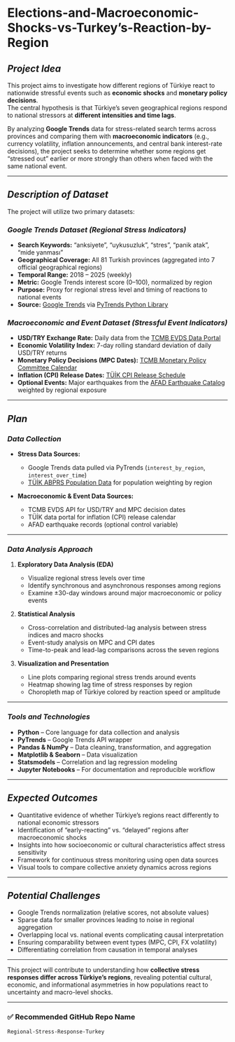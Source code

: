 # Elections-and-Macroeconomic-Shocks-vs-Turkey’s-Reaction-by-Region

## *Project Idea*

This project aims to investigate how different regions of Türkiye react to nationwide stressful events such as **economic shocks** and **monetary policy decisions**.  
The central hypothesis is that Türkiye’s seven geographical regions respond to national stressors at **different intensities and time lags**.  

By analyzing **Google Trends** data for stress-related search terms across provinces and comparing them with **macroeconomic indicators** (e.g., currency volatility, inflation announcements, and central bank interest-rate decisions), the project seeks to determine whether some regions get “stressed out” earlier or more strongly than others when faced with the same national event.

---

## *Description of Dataset*

The project will utilize two primary datasets:

### *Google Trends Dataset (Regional Stress Indicators)*  
- **Search Keywords:** “anksiyete”, “uykusuzluk”, “stres”, “panik atak”, “mide yanması”  
- **Geographical Coverage:** All 81 Turkish provinces (aggregated into 7 official geographical regions)  
- **Temporal Range:** 2018 – 2025 (weekly)  
- **Metric:** Google Trends interest score (0–100), normalized by region  
- **Purpose:** Proxy for regional stress level and timing of reactions to national events  
- **Source:** [Google Trends](https://trends.google.com/trends/?geo=TR) via [PyTrends Python Library](https://github.com/GeneralMills/pytrends)  

### *Macroeconomic and Event Dataset (Stressful Event Indicators)*  
- **USD/TRY Exchange Rate:** Daily data from the [TCMB EVDS Data Portal](https://evds2.tcmb.gov.tr/)  
- **Economic Volatility Index:** 7-day rolling standard deviation of daily USD/TRY returns  
- **Monetary Policy Decisions (MPC Dates):** [TCMB Monetary Policy Committee Calendar](https://www.tcmb.gov.tr/wps/wcm/connect/en/tcmb+en/main+menu/monetary+policy/monetary+policy+committee/)  
- **Inflation (CPI) Release Dates:** [TÜİK CPI Release Schedule](https://data.tuik.gov.tr/)  
- **Optional Events:** Major earthquakes from the [AFAD Earthquake Catalog](https://deprem.afad.gov.tr/event-catalog) weighted by regional exposure  

---

## *Plan*

### *Data Collection*

- **Stress Data Sources:**  
  - Google Trends data pulled via PyTrends (`interest_by_region`, `interest_over_time`)  
  - [TÜİK ABPRS Population Data](https://data.tuik.gov.tr/) for population weighting by region  

- **Macroeconomic & Event Data Sources:**  
  - TCMB EVDS API for USD/TRY and MPC decision dates  
  - TÜİK data portal for inflation (CPI) release calendar  
  - AFAD earthquake records (optional control variable)  

---

### *Data Analysis Approach*

1. **Exploratory Data Analysis (EDA)**  
   - Visualize regional stress levels over time  
   - Identify synchronous and asynchronous responses among regions  
   - Examine ±30-day windows around major macroeconomic or policy events  

2. **Statistical Analysis**  
   - Cross-correlation and distributed-lag analysis between stress indices and macro shocks  
   - Event-study analysis on MPC and CPI dates  
   - Time-to-peak and lead-lag comparisons across the seven regions  

3. **Visualization and Presentation**  
   - Line plots comparing regional stress trends around events  
   - Heatmap showing lag time of stress responses by region  
   - Choropleth map of Türkiye colored by reaction speed or amplitude  

---

### *Tools and Technologies*

- **Python** – Core language for data collection and analysis  
- **PyTrends** – Google Trends API wrapper  
- **Pandas & NumPy** – Data cleaning, transformation, and aggregation  
- **Matplotlib & Seaborn** – Data visualization  
- **Statsmodels** – Correlation and lag regression modeling  
- **Jupyter Notebooks** – For documentation and reproducible workflow  

---

## *Expected Outcomes*

- Quantitative evidence of whether Türkiye’s regions react differently to national economic stressors  
- Identification of “early-reacting” vs. “delayed” regions after macroeconomic shocks  
- Insights into how socioeconomic or cultural characteristics affect stress sensitivity  
- Framework for continuous stress monitoring using open data sources  
- Visual tools to compare collective anxiety dynamics across regions  

---

## *Potential Challenges*

- Google Trends normalization (relative scores, not absolute values)  
- Sparse data for smaller provinces leading to noise in regional aggregation  
- Overlapping local vs. national events complicating causal interpretation  
- Ensuring comparability between event types (MPC, CPI, FX volatility)  
- Differentiating correlation from causation in temporal analyses  

---

This project will contribute to understanding how **collective stress responses differ across Türkiye’s regions**, revealing potential cultural, economic, and informational asymmetries in how populations react to uncertainty and macro-level shocks.

---

### ✅ **Recommended GitHub Repo Name**
`Regional-Stress-Response-Turkey`
